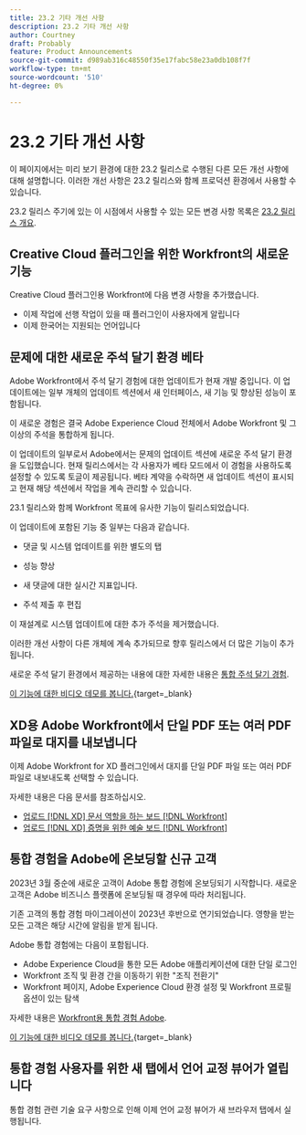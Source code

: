 ```yaml
---
title: 23.2 기타 개선 사항
description: 23.2 기타 개선 사항
author: Courtney
draft: Probably
feature: Product Announcements
source-git-commit: d989ab316c48550f35e17fabc58e23a0db108f7f
workflow-type: tm+mt
source-wordcount: '510'
ht-degree: 0%

---
```


# 23.2 기타 개선 사항

이 페이지에서는 미리 보기 환경에 대한 23.2 릴리스로 수행된 다른 모든 개선 사항에 대해 설명합니다. 이러한 개선 사항은 23.2 릴리스와 함께 프로덕션 환경에서 사용할 수 있습니다.

23.2 릴리스 주기에 있는 이 시점에서 사용할 수 있는 모든 변경 사항 목록은 [23.2 릴리스 개요](/help/quicksilver/product-announcements/product-releases/23.2-release-activity/23-2-release-overview.md).

## Creative Cloud 플러그인을 위한 Workfront의 새로운 기능

Creative Cloud 플러그인용 Workfront에 다음 변경 사항을 추가했습니다.

* 이제 작업에 선행 작업이 있을 때 플러그인이 사용자에게 알립니다
* 이제 한국어는 지원되는 언어입니다

## 문제에 대한 새로운 주석 달기 환경 베타

Adobe Workfront에서 주석 달기 경험에 대한 업데이트가 현재 개발 중입니다. 이 업데이트에는 일부 개체의 업데이트 섹션에서 새 인터페이스, 새 기능 및 향상된 성능이 포함됩니다.

이 새로운 경험은 결국 Adobe Experience Cloud 전체에서 Adobe Workfront 및 그 이상의 주석을 통합하게 됩니다.

이 업데이트의 일부로서 Adobe에서는 문제의 업데이트 섹션에 새로운 주석 달기 환경을 도입했습니다. 현재 릴리스에서는 각 사용자가 베타 모드에서 이 경험을 사용하도록 설정할 수 있도록 토글이 제공됩니다. 베타 계약을 수락하면 새 업데이트 섹션이 표시되고 현재 해당 섹션에서 작업을 계속 관리할 수 있습니다.

23.1 릴리스와 함께 Workfront 목표에 유사한 기능이 릴리스되었습니다.

이 업데이트에 포함된 기능 중 일부는 다음과 같습니다.

* 댓글 및 시스템 업데이트를 위한 별도의 탭

* 성능 향상

* 새 댓글에 대한 실시간 지표입니다.

* 주석 제출 후 편집

이 재설계로 시스템 업데이트에 대한 추가 주석을 제거했습니다.

이러한 개선 사항이 다른 개체에 계속 추가되므로 향후 릴리스에서 더 많은 기능이 추가됩니다.

새로운 주석 달기 환경에서 제공하는 내용에 대한 자세한 내용은 [통합 주석 달기 경험](/help/quicksilver/workfront-basics/updating-work-items-and-viewing-updates/unified-commenting-experience.md).

[이 기능에 대한 비디오 데모를 봅니다.](https://video.tv.adobe.com/v/3416962/){target=_blank}

## XD용 Adobe Workfront에서 단일 PDF 또는 여러 PDF 파일로 대지를 내보냅니다

이제 Adobe Workfront for XD 플러그인에서 대지를 단일 PDF 파일 또는 여러 PDF 파일로 내보내도록 선택할 수 있습니다.

자세한 내용은 다음 문서를 참조하십시오.

* [업로드 [!DNL XD] 문서 역할을 하는 보드 [!DNL Workfront]](/help/quicksilver/workfront-integrations-and-apps/adobe-workfront-for-creative-cloud/wf-adobe-xd-docs.md)
* [업로드 [!DNL XD] 증명을 위한 예술 보드 [!DNL Workfront]](/help/quicksilver/workfront-integrations-and-apps/adobe-workfront-for-creative-cloud/wf-adobe-xd-proofs.md)

## 통합 경험을 Adobe에 온보딩할 신규 고객

2023년 3월 중순에 새로운 고객이 Adobe 통합 경험에 온보딩되기 시작합니다. 새로운 고객은 Adobe 비즈니스 플랫폼에 온보딩될 때 경우에 따라 처리됩니다.

기존 고객의 통합 경험 마이그레이션이 2023년 후반으로 연기되었습니다. 영향을 받는 모든 고객은 해당 시간에 알림을 받게 됩니다.

Adobe 통합 경험에는 다음이 포함됩니다.

* Adobe Experience Cloud을 통한 모든 Adobe 애플리케이션에 대한 단일 로그인
* Workfront 조직 및 환경 간을 이동하기 위한 &quot;조직 전환기&quot;
* Workfront 페이지, Adobe Experience Cloud 환경 설정 및 Workfront 프로필 옵션이 있는 탐색

자세한 내용은 [Workfront용 통합 경험 Adobe](/help/quicksilver/workfront-basics/navigate-workfront/workfront-navigation/adobe-unified-experience.md).

[이 기능에 대한 비디오 데모를 봅니다.](https://video.tv.adobe.com/v/3412388/){target=_blank}

## 통합 경험 사용자를 위한 새 탭에서 언어 교정 뷰어가 열립니다

통합 경험 관련 기술 요구 사항으로 인해 이제 언어 교정 뷰어가 새 브라우저 탭에서 실행됩니다.